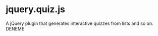 jquery.quiz.js
==============

A jQuery plugin that generates interactive quizzes from lists and so on.
DENEME